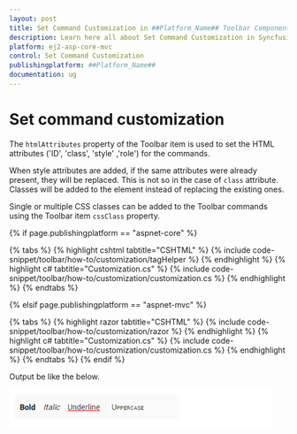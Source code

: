 ```yaml
---
layout: post
title: Set Command Customization in ##Platform_Name## Toolbar Component
description: Learn here all about Set Command Customization in Syncfusion ##Platform_Name## Toolbar component of Syncfusion Essential JS 2 and more.
platform: ej2-asp-core-mvc
control: Set Command Customization
publishingplatform: ##Platform_Name##
documentation: ug
---
```



# Set command customization

The `htmlAttributes` property of the Toolbar item is used to set the HTML attributes ('ID', 'class', 'style' ,'role') for the commands.

When style attributes are added, if the same attributes were already present, they will be replaced. This is not so in the case of `class` attribute. Classes will be added to the element instead of replacing the existing ones.

Single or multiple CSS classes can be added to the Toolbar commands using the Toolbar item `cssClass` property.

{% if page.publishingplatform == "aspnet-core" %}

{% tabs %}
{% highlight cshtml tabtitle="CSHTML" %}
{% include code-snippet/toolbar/how-to/customization/tagHelper %}
{% endhighlight %}
{% highlight c# tabtitle="Customization.cs" %}
{% include code-snippet/toolbar/how-to/customization/customization.cs %}
{% endhighlight %}
{% endtabs %}

{% elsif page.publishingplatform == "aspnet-mvc" %}

{% tabs %}
{% highlight razor tabtitle="CSHTML" %}
{% include code-snippet/toolbar/how-to/customization/razor %}
{% endhighlight %}
{% highlight c# tabtitle="Customization.cs" %}
{% include code-snippet/toolbar/how-to/customization/customization.cs %}
{% endhighlight %}
{% endtabs %}
{% endif %}



Output be like the below.

![Alt text](../images/toolbar_command.PNG)